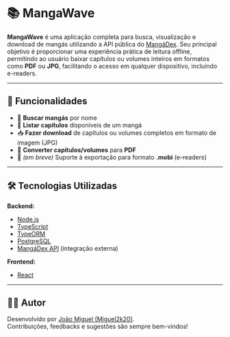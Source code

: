 # 📚 MangaWave

**MangaWave** é uma aplicação completa para busca, visualização e download de mangás utilizando a API pública do [MangáDex](https://api.mangadex.org). Seu principal objetivo é proporcionar uma experiência prática de leitura offline, permitindo ao usuário baixar capítulos ou volumes inteiros em formatos como **PDF** ou **JPG**, facilitando o acesso em qualquer dispositivo, incluindo e-readers.

---

## 🚀 Funcionalidades

- 🔎 **Buscar mangás** por nome
- 📄 **Listar capítulos** disponíveis de um mangá
- 📥 **Fazer download** de capítulos ou volumes completos em formato de imagem (JPG)
- 🧾 **Converter capítulos/volumes** para **PDF**
- 📱 *(em breve)* Suporte à exportação para formato **.mobi** (e-readers)

---

## 🛠 Tecnologias Utilizadas

**Backend:**
- [Node.js](https://nodejs.org/)
- [TypeScript](https://www.typescriptlang.org/)
- [TypeORM](https://typeorm.io/)
- [PostgreSQL](https://www.postgresql.org/)
- [MangáDex API](https://api.mangadex.org) (integração externa)

**Frontend:**
- [React](https://reactjs.org/)

---

## 👨‍💻 Autor

Desenvolvido por [João Miguel (Miguel2k20)](https://github.com/Miguel2k20).  
Contribuições, feedbacks e sugestões são sempre bem-vindos!



